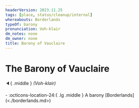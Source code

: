 ```yaml
---
headerVersion: 2023.11.25
tags: [place, status/cleanup/internal]
whereabouts: Borderlands
typeOf: barony
pronunciation: Voh-klair
dm_notes: none
dm_owner: none
title: Barony of Vauclaire
---
```

# The Barony of Vauclaire
:speaker:{ .middle } *(Voh-klair)*  
<div class="grid cards ext-narrow-margin ext-one-column" markdown>
-    :octicons-location-24:{ .lg .middle } A barony [Borderlands](<./borderlands.md>)  
</div>


